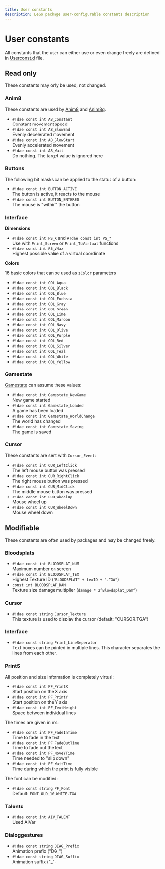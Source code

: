 ```yaml
---
title: User constants
description: LeGo package user-configurable constants description
---
```

# User constants
All constants that the user can either use or even change freely are defined in [Userconst.d](https://github.com/Lehona/LeGo/blob/dev/Userconst.d) file.

## Read only
These constants may only be used, not changed.

### Anim8
These constants are used by [Anim8](../applications/anim8.md#anim8_1) and [Anim8q](../applications/anim8.md#anim8q).

- `#!dae const int A8_Constant`  
    Constant movement speed
- `#!dae const int A8_SlowEnd`  
    Evenly decelerated movement
- `#!dae const int A8_SlowStart`  
    Evenly accelerated movement
- `#!dae const int A8_Wait`  
    Do nothing. The target value is ignored here

### Buttons
The following bit masks can be applied to the status of a button:

- `#!dae const int BUTTON_ACTIVE`  
    The button is active, it reacts to the mouse
- `#!dae const int BUTTON_ENTERED`  
    The mouse is "within" the button

### Interface
**Dimensions**

- `#!dae const int PS_X` and `#!dae const int PS_Y`  
    Use with `Print_Screen` or `Print_ToVirtual` functions
- `#!dae const int PS_VMax`  
    Highest possible value of a virtual coordinate

**Colors**

16 basic colors that can be used as `zColor` parameters

- `#!dae const int COL_Aqua`
- `#!dae const int COL_Black`
- `#!dae const int COL_Blue`
- `#!dae const int COL_Fuchsia`
- `#!dae const int COL_Gray`
- `#!dae const int COL_Green`
- `#!dae const int COL_Lime`
- `#!dae const int COL_Maroon`
- `#!dae const int COL_Navy`
- `#!dae const int COL_Olive`
- `#!dae const int COL_Purple`
- `#!dae const int COL_Red`
- `#!dae const int COL_Silver`
- `#!dae const int COL_Teal`
- `#!dae const int COL_White`
- `#!dae const int COL_Yellow`

### Gamestate
[Gamestate](../applications/gamestate.md) can assume these values:

- `#!dae const int Gamestate_NewGame`  
    New game started
- `#!dae const int Gamestate_Loaded`  
    A game has been loaded
- `#!dae const int Gamestate_WorldChange`  
    The world has changed
- `#!dae const int Gamestate_Saving`  
    The game is saved

### Cursor
These constants are sent with `Cursor_Event`:

- `#!dae const int CUR_LeftClick`  
    The left mouse button was pressed
- `#!dae const int CUR_RightClick`  
    The right mouse button was pressed
- `#!dae const int CUR_MidClick`  
    The middle mouse button was pressed
- `#!dae const int CUR_WheelUp`  
    Mouse wheel up
- `#!dae const int CUR_WheelDown`  
    Mouse wheel down

## Modifiable
These constants are often used by packages and may be changed freely.

### Bloodsplats

- `#!dae const int BLOODSPLAT_NUM`  
    Maximum number on screen
- `#!dae const int BLOODSPLAT_TEX`  
    Highest Texture ID (`"BLOODSPLAT" + texID + ".TGA"`)
- `const int BLOODSPLAT_DAM`  
    Texture size damage multiplier (`damage * 2`^`Bloodsplat_Dam`^)

### Cursor

- `#!dae const string Cursor_Texture`  
    This texture is used to display the cursor (default: "CURSOR.TGA")

### Interface

- `#!dae const string Print_LineSeperator`  
    Text boxes can be printed in multiple lines. This character separates the lines from each other.

### PrintS
All position and size information is completely virtual:

- `#!dae const int PF_PrintX`  
    Start position on the X axis
- `#!dae const int PF_PrintY`  
    Start position on the Y axis
- `#!dae const int PF_TextHeight`  
    Space between individual lines

The times are given in ms:

- `#!dae const int PF_FadeInTime`  
    Time to fade in the text
- `#!dae const int PF_FadeOutTime`  
    Time to fade out the text
- `#!dae const int PF_MoveYTime`  
    Time needed to "slip down"
- `#!dae const int PF_WaitTime`  
    Time during which the print is fully visible

The font can be modified:

- `#!dae const string PF_Font`  
    Default: `FONT_OLD_10_WHITE.TGA`

### Talents

- `#!dae const int AIV_TALENT`  
    Used AIVar

### Dialoggestures

- `#!dae const string DIAG_Prefix`  
    Animation prefix ("DG_")
- `#!dae const string DIAG_Suffix`  
    Animation suffix ("_")
